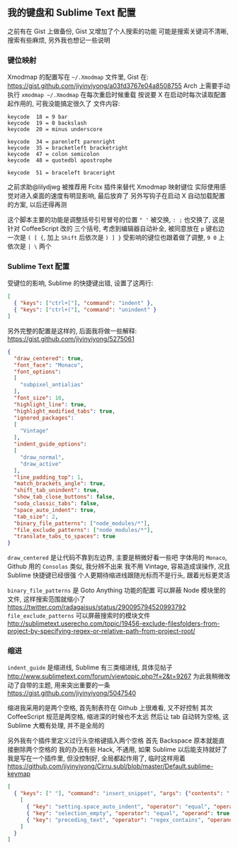 
我的键盘和 Sublime Text 配置
------

之前有在 Gist 上做备份, Gist 又增加了个人搜索的功能
可能是搜索关键词不清晰, 搜索有些麻烦, 另外我也想记一些说明

### 键位映射

Xmodmap 的配置写在 `~/.Xmodmap` 文件里, Gist 在:
https://gist.github.com/jiyinyiyong/a03fd3767e04a8508755
Arch 上需要手动执行 `xmodmap ~/.Xmodmap` 在每次重启时候重载
按说要 X 在启动时每次读取配置起作用的, 可我没能搞定很久了
文件内容:

```
keycode  18 = 9 bar
keycode  19 = 0 backslash
keycode  20 = minus underscore

keycode  34 = parenleft parenright
keycode  35 = bracketleft bracketright
keycode  47 = colon semicolon
keycode  48 = quotedbl apostrophe

keycode  51 = braceleft braceright
```

之前求助@lilydjwg 被推荐用 Fcitx 插件来替代 Xmodmap 映射键位
实际使用感觉对进入桌面的速度有明显影响, 最后放弃了
另外写钩子在启动 X 自动加载配置的方案, 以后还得再测

这个脚本主要的功能是调整括号引号冒号的位置
`" '` 被交换, `: ;` 也交换了, 这是针对 CoffeeScript 改的
三个括号, 考虑到编辑器自动补全, 被同意放在 `p` 键右边
一次是 `( [ {`, 加上 `Shift` 后依次是 `) ] }`
受影响的键位也跟着做了调整, `9 0` 上依次是 `| \` 两个

### Sublime Text 配置

受键位的影响, Sublime 的快捷键出错, 设置了这两行:

```json
[
  { "keys": ["ctrl+["], "command": "indent" },
  { "keys": ["ctrl+("], "command": "unindent" }
]
```

另外完整的配置是这样的, 后面我将做一些解释:
https://gist.github.com/jiyinyiyong/5275061

```json
{
  "draw_centered": true,
  "font_face": "Monaco",
  "font_options":
  [
    "subpixel_antialias"
  ],
  "font_size": 10,
  "highlight_line": true,
  "highlight_modified_tabs": true,
  "ignored_packages":
  [
    "Vintage"
  ],
  "indent_guide_options":
  [
    "draw_normal",
    "draw_active"
  ],
  "line_padding_top": 1,
  "match_brackets_angle": true,
  "shift_tab_unindent": true,
  "show_tab_close_buttons": false,
  "soda_classic_tabs": false,
  "space_auto_indent": true,
  "tab_size": 2,
  "binary_file_patterns": ["node_modules/*"],
  "file_exclude_patterns": ["node_modules/*"],
  "translate_tabs_to_spaces": true
}
```

`draw_centered` 是让代码不靠到左边界, 主要是稍微好看一些吧
字体用的 `Monaco`, Github 用的 `Consolas` 类似, 我分辨不出来
我不用 Vintage, 容易造成误操作, 况且 Sublime 快捷键已经很强
个人更期待缩进线跟随光标而不是行头, 跟着光标更灵活

`binary_file_patterns` 是 Goto Anything 功能的配置
可以屏蔽 Node 模块里的文件, 这样搜索范围就缩小了
https://twitter.com/radagaisus/status/290095794520993792
`file_exclude_patterns` 可以屏蔽搜索时的模块文件
http://sublimetext.userecho.com/topic/19456-exclude-filesfolders-from-project-by-specifying-regex-or-relative-path-from-project-root/

### 缩进

`indent_guide` 是缩进线, Sublime 有三类缩进线, 具体见帖子
http://www.sublimetext.com/forum/viewtopic.php?f=2&t=9267
为此我稍微改动了自带的主题, 用来突出重要的一条
https://gist.github.com/jiyinyiyong/5047540

缩进我采用的是两个空格, 首先制表符在 Github 上很难看, 又不好控制
其次 CoffeeScript 规范是两空格, 缩进深的时候也不太远
然后让 tab 自动转为空格, 这 Sublime 大概有处理, 并不是全局的

另外我有个插件里定义过行头空格键插入两个空格
首先 Backspace 原本就能直接删除两个空格的
我的办法有些 Hack, 不通用, 如果 Sublime 以后能支持就好了
我是写在一个插件里, 但没控制好, 全局都起作用了, 临时这样用着
https://github.com/jiyinyiyong/Cirru.subl/blob/master/Default.sublime-keymap
```json
[
  { "keys": [" "], "command": "insert_snippet", "args": {"contents": "  "}, "context":
    [
      { "key": "setting.space_auto_indent", "operator": "equal", "operand": true },
      { "key": "selection_empty", "operator": "equal", "operand": true, "match_all": true },
      { "key": "preceding_text", "operator": "regex_contains", "operand": "^\\s*$", "match_all": true }
    ]
  }
]
```
